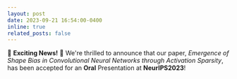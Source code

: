 ```yaml
---
layout: post
date: 2023-09-21 16:54:00-0400
inline: true
related_posts: false
---
```


🎉 **Exciting News!** 🎉
We're thrilled to announce that our paper, *Emergence of Shape Bias in Convolutional Neural Networks through Activation Sparsity*, has been accepted for an **Oral** Presentation at **NeurIPS2023**!
